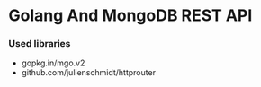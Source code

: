 # Golang And MongoDB REST API 

### Used libraries
- gopkg.in/mgo.v2
- github.com/julienschmidt/httprouter


